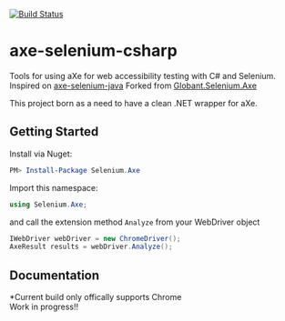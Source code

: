 [![Build Status](https://dev.azure.com/AxeDotNet/Axe-Selenium-DotNet/_apis/build/status/SeleniumAxeDotnet?branchName=master)](https://dev.azure.com/AxeDotNet/Axe-Selenium-DotNet/_build/latest?definitionId=4&branchName=master)

# axe-selenium-csharp
Tools for using aXe for web accessibility testing with C# and Selenium. 
Inspired on [axe-selenium-java](https://github.com/dequelabs/axe-selenium-java)
Forked from [Globant.Selenium.Axe](https://github.com/javnov/axe-selenium-csharp)

This project born as a need to have a clean .NET wrapper for aXe.

## Getting Started

Install via Nuget: 
```powershell
PM> Install-Package Selenium.Axe
```

Import this namespace:
```csharp
using Selenium.Axe;
```

and call the extension method ```Analyze``` from your WebDriver object
```csharp
IWebDriver webDriver = new ChromeDriver();
AxeResult results = webDriver.Analyze();
```

## Documentation
*Current build only offically supports Chrome  
Work in progress!!
